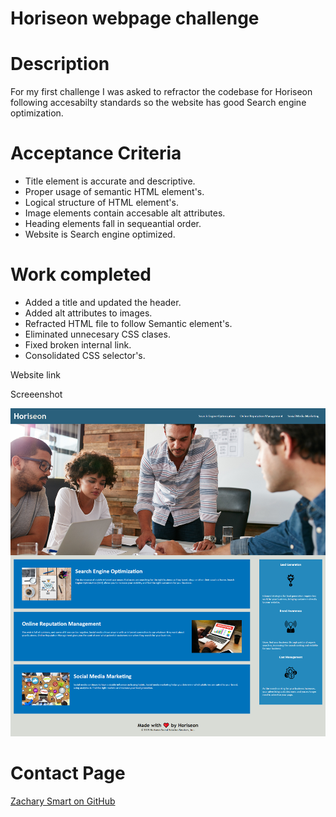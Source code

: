 # Horiseon webpage challenge
# Description #
For my first challenge I was asked to refractor the codebase for Horiseon following accesabilty standards so the website has good Search engine optimization.

# Acceptance Criteria #

* Title element is accurate and descriptive.
* Proper usage of semantic HTML element's.
* Logical structure of HTML element's.
* Image elements contain accesable alt attributes.
* Heading elements fall in sequeantial order.
* Website is Search engine optimized.

# Work completed #

* Added a title and updated the header.
* Added alt attributes to images.
* Refracted HTML file to follow Semantic element's.
* Eliminated unnecesary CSS clases.
* Fixed broken internal link.
* Consolidated CSS selector's.


Website link


Screeenshot


![ScreenShot](/Assets/images/Horiseon%20Screenshot.png)

# Contact Page
  [Zachary Smart on GitHub](https://github.com/Zac0088)